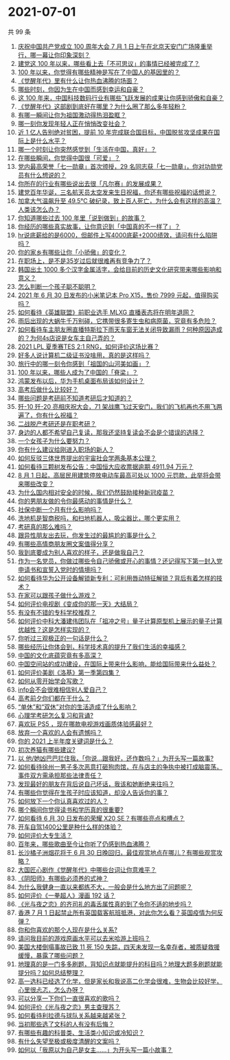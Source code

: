 # 2021-07-01

共 99 条

<!-- BEGIN -->
<!-- 最后更新时间 Thu Jul 01 2021 10:18:58 GMT+0800 (China Standard Time) -->

1. [庆祝中国共产党成立 100 周年大会 7 月 1
   日上午在北京天安门广场隆重举行，哪一幕让你印象深刻？](https://www.zhihu.com/question/469219832)
2. [建党这 100 年以来，哪些看上去「不可思议」的事情已经被完成了？](https://www.zhihu.com/question/468798487)
3. [100 年以来，你觉得有哪些精神是写在了中国人的基因里的？](https://www.zhihu.com/question/468804235)
4. [《觉醒年代》里有什么让你热血沸腾的场面？](https://www.zhihu.com/question/463613258)
5. [哪些时刻，你因为生在中国而感到幸运和自豪？](https://www.zhihu.com/question/460117828)
6. [这 100
   年来，中国科技数码行业有哪些飞跃发展的成果让你感到骄傲和自豪？](https://www.zhihu.com/question/468832684)
7. [《觉醒年代》这部剧到底好在哪里？为什么圈了那么多年轻粉？](https://www.zhihu.com/question/459410613)
8. [有哪一瞬间让你为祖国激动得热泪盈眶？](https://www.zhihu.com/question/276636947)
9. [哪一刻你发现年轻人正在悄悄改变社会？](https://www.zhihu.com/question/447184915)
10. [近 1 亿人告别绝对贫困，提前 10
    年完成联合国目标，中国脱贫攻坚成果在国际上是什么水平？](https://www.zhihu.com/question/446264543)
11. [哪一个时刻让你突然感觉到「生活在中国，真好」？](https://www.zhihu.com/question/446990478)
12. [在哪些瞬间，你觉得中国很「可爱」？](https://www.zhihu.com/question/455857255)
13. [党内最高荣誉「七一勋章」首次颁授，29
    名同志获「七一勋章」，你对功勋党员有什么想说的？](https://www.zhihu.com/question/468683456)
14. [你所在的行业有哪些说出去很「凡尔赛」的发展成果？](https://www.zhihu.com/question/447184680)
15. [建党百年华诞，三名航天员太空发来生日祝福，你还有哪些祝福的话想说？](https://www.zhihu.com/question/469119958)
16. [加拿大气温飙升至 49.5℃
    破纪录，致上百人死亡，为什么会有这样的高温？人类该怎么办？](https://www.zhihu.com/question/468776258)
17. [你知道哪些过去 100 年里「说到做到」的故事？](https://www.zhihu.com/question/464242642)
18. [你经历的哪些真实故事，让你意识到「中国真的不一样了」？](https://www.zhihu.com/question/429896850)
19. [hr说底薪给的是6000，但邮件上写4000底薪+2000绩效，请问有什么陷阱吗？](https://www.zhihu.com/question/279752230)
20. [你的家乡有哪些让你「小骄傲」的变化？](https://www.zhihu.com/question/447184809)
21. [在职场上，是不是35岁过后就很难再有竞争力了？](https://www.zhihu.com/question/468346955)
22. [韩国出土 1000
    多个汉字金属活字，会给目前的历史文化研究带来哪些影响和意义？](https://www.zhihu.com/question/468965792)
23. [怎么判断一个孩子聪不聪明？](https://www.zhihu.com/question/460441961)
24. [2021 年 6 月 30 日发布的小米笔记本 Pro X15，售价 7999
    元起，值得购买吗？](https://www.zhihu.com/question/469004337)
25. [如何看待《英雄联盟》前职业选手 MLXG 直播表态将在明年退网？](https://www.zhihu.com/question/466700437)
26. [雨后出现的大蜗牛千万别碰，它携带很多寄生虫和病原菌，究竟有多危险？](https://www.zhihu.com/question/468733508)
27. [如何看待车主朋友圈直播特斯拉下雨天车窗无法关闭导致漏雨？何种原因造成的？为何4s店说是女车主自己弄的？](https://www.zhihu.com/question/468832311)
28. [2021 LPL 夏季赛TES 2:1
    RNG，如何评价这场比赛？](https://www.zhihu.com/question/469157245)
29. [好多人说计算机二级证书没啥用，真的是这样吗？](https://www.zhihu.com/question/432050455)
30. [旅行中的哪一刻令你感到「祖国的山河美如画」？](https://www.zhihu.com/question/468764145)
31. [100 年以来，哪些人成为了中国的「脊梁」？](https://www.zhihu.com/question/469067940)
32. [鸿蒙发布以后，华为手机桌面布局该如何设计？](https://www.zhihu.com/question/462891140)
33. [高考后做什么比较好？](https://www.zhihu.com/question/461598440)
34. [哪些问题是考研前不知道考研后才知道的？](https://www.zhihu.com/question/269429538)
35. [歼-10 歼-20 亮相庆祝大会，71
    架战鹰飞过天安门，我们的飞机再也不用飞两遍了，你有什么祝福？](https://www.zhihu.com/question/469230952)
36. [二战脱产考研还是在职考研？](https://www.zhihu.com/question/459314874)
37. [身边的人都不希望自己复读，那我还坚持复读会不会是个错误的选择？](https://www.zhihu.com/question/467184183)
38. [一个女孩子为什么要努力？](https://www.zhihu.com/question/38936016)
39. [你有什么建议给刚进入职场的新人？](https://www.zhihu.com/question/286235997)
40. [如何反驳三体世界提出的宇宙社会学两条基本公理？](https://www.zhihu.com/question/468377300)
41. [如何看待三颗树发布公告：中国恒大应收票据逾期 4911.94
    万元？](https://www.zhihu.com/question/468886248)
42. [8 月 1 日起，高层民用建筑停放电动车最高可处以 1000
    元罚款，此举将会带来哪些改变？](https://www.zhihu.com/question/469014496)
43. [为什么国内相对安全的时候，我们仍然鼓励接种新冠疫苗？](https://www.zhihu.com/question/460128927)
44. [你的男朋友做的令你最感动的事情是什么？](https://www.zhihu.com/question/22586649)
45. [社保中断一个月有什么影响吗？](https://www.zhihu.com/question/304891093)
46. [洗地机是智商税吗，和扫地机器人，吸尘器比，哪个更实用？](https://www.zhihu.com/question/418512921)
47. [考研真的那么难吗？](https://www.zhihu.com/question/307289551)
48. [跟异性朋友出去玩，你发生过的最尴尬的事是什么？](https://www.zhihu.com/question/281832872)
49. [有哪些高情商朋友圈文案值得分享？](https://www.zhihu.com/question/464250111)
50. [我到底要成为别人喜欢的样子，还是做我自己？](https://www.zhihu.com/question/460688669)
51. [作为一名党员，你做过哪些令自己骄傲或开心的事情？还记得写下第一封入党申请书和宣誓入党时的情境吗？](https://www.zhihu.com/question/454178081)
52. [如何看待华为公开设备解锁新专利：可利用唇动特征解锁？背后有着怎样的技术？](https://www.zhihu.com/question/468759652)
53. [在家可以跟孩子做什么游戏？](https://www.zhihu.com/question/391201046)
54. [如何评价电视剧《变成你的那一天》大结局？](https://www.zhihu.com/question/468042255)
55. [有没有不错的专科学校推荐？](https://www.zhihu.com/question/286133002)
56. [如何评价中科大潘建伟团队在「祖冲之号」量子计算原型机上展示的量子计算优越性？这是怎样实现的？](https://www.zhihu.com/question/468741820)
57. [你听过三观极正的一句话是什么？](https://www.zhihu.com/question/316797926)
58. [哪些经历让你体会到，科学技术真的提升了我们生活的幸福感？](https://www.zhihu.com/question/459895565)
59. [中国的文化底蕴究竟有多高深？](https://www.zhihu.com/question/277040928)
60. [中国空间站的成功建设，在国际上带来什么影响，能给国际带来什么益处？](https://www.zhihu.com/question/465703732)
61. [如何评价美剧《洛基》第一季第四集？](https://www.zhihu.com/question/468004011)
62. [如何从零开始学会写歌？](https://www.zhihu.com/question/20437561)
63. [infp会不会很难相信别人爱自己？](https://www.zhihu.com/question/468342285)
64. [高考前夕你们都在干什么？](https://www.zhihu.com/question/463928370)
65. [“单休”和“双休”对你的生活造成了什么影响？](https://www.zhihu.com/question/464274735)
66. [心理学考研怎么复习和背诵?](https://www.zhihu.com/question/398130578)
67. [喜欢玩 PS5 ，现在哪款电视游戏画质体验感最好？](https://www.zhihu.com/question/468443671)
68. [放弃一个喜欢的人会有遗憾吗？](https://www.zhihu.com/question/467518860)
69. [你的 2021 上半年度关键词是什么？](https://www.zhihu.com/question/468483023)
70. [初次养猫有哪些建议?](https://www.zhihu.com/question/466558437)
71. [以
    他/她凶巴巴拦住我，「你说…跟我好，还作数吗？」为开头写一篇故事?](https://www.zhihu.com/question/468253321)
72. [如何看待徐州一男子多次恶意打砸狗肉馆，在与店主的争执中被打成脑震荡，事件双方需承担那些法律责任？](https://www.zhihu.com/question/467649024)
73. [发现最好的朋友在背后说自己坏话，我该和她断绝来往吗？](https://www.zhihu.com/question/463316530)
74. [有哪些你觉得在生孩子时应该知道，却没人告诉你的事？](https://www.zhihu.com/question/296368004)
75. [如何放下一个你认真喜欢过的人？](https://www.zhihu.com/question/466673263)
76. [哪个瞬间你觉得读书和学历真的很重要?](https://www.zhihu.com/question/466797792)
77. [如何看待 6 月 30 日发布的荣耀 X20
    SE？有哪些亮点和槽点？](https://www.zhihu.com/question/468990859)
78. [开车自驾1400公里是种什么样的体验？](https://www.zhihu.com/question/465961379)
79. [如何评价大专生活？](https://www.zhihu.com/question/295193493)
80. [百年来，哪些歌曲至今让你听了仍感到热血沸腾？](https://www.zhihu.com/question/455864364)
81. [长沙橘子洲烟花将于 6 月 30
    日晚回归，最佳观赏地点在哪儿？有哪些观赏攻略？](https://www.zhihu.com/question/468494209)
82. [大国匠心剧作《觉醒年代》中哪些台词让你意难平？](https://www.zhihu.com/question/461299889)
83. [《阴阳师》有哪些必须养的式神？](https://www.zhihu.com/question/311961456)
84. [为什么我健身一直以来都练不大，一般会是什么地方出了问题呢？](https://www.zhihu.com/question/461175616)
85. [如何评价《一拳超人》漫画 192 话？](https://www.zhihu.com/question/468006367)
86. [《光与夜之恋》的齐司礼的毒舌属性真的到了令你不适的地步吗？](https://www.zhihu.com/question/468522825)
87. [香港 7 月 1
    日起禁止所有英国载客航班抵港，对此你怎么看？英国疫情为何反弹？](https://www.zhihu.com/question/468775842)
88. [你和你喜欢的那个人现在是什么关系?](https://www.zhihu.com/question/467896413)
89. [请问我目前的游戏原画水平可以去米哈游上班吗？](https://www.zhihu.com/question/441867303)
90. [美国大楼倒塌事故已致 11 死 150
    失踪，四天未发现一名幸存者，被质疑救援缓慢，暴露了哪些问题？](https://www.zhihu.com/question/468831412)
91. [地理真的是一门多多刷题，背知识点就能提升的科目吗？地理大题多刷题就能提分吗？如何总结整理？](https://www.zhihu.com/question/458351725)
92. [高一选科已经选了化学，但是家长和我说高二化学会很难，生物会比较好学，心里很忐忑，怎么办呀？](https://www.zhihu.com/question/416822698)
93. [可以分享一下你们一直很喜欢的歌吗？](https://www.zhihu.com/question/466865043)
94. [如何评价《光与夜之恋》男主查理苏？](https://www.zhihu.com/question/466812225)
95. [如何看待利拉德与球队关系越来越紧张？](https://www.zhihu.com/question/468425818)
96. [当初那些选了文科的人有没有后悔？](https://www.zhihu.com/question/462661816)
97. [有哪些有趣的科普类、生活类小知识或冷知识？](https://www.zhihu.com/question/41128601)
98. [有什么失望至极或极度清醒的文案吗？](https://www.zhihu.com/question/465666518)
99. [如何以「我原以为自己是女主……」为开头写一篇小故事？](https://www.zhihu.com/question/465978427)

<!-- END -->
